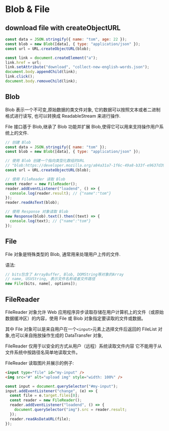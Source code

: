 # Blob & File

## download file with createObjectURL

```javascript
const data = JSON.stringify({ name: "tom", age: 22 });
const blob = new Blob([data], { type: "application/json" });
const url = URL.createObjectURL(blob);

const link = document.createElement("a");
link.href = url;
link.setAttribute("download", "collect-new-english-words.json");
document.body.appendChild(link);
link.click();
document.body.removeChild(link);
```

## Blob

Blob 表示一个不可变,原始数据的类文件对象, 它的数据可以按照文本或者二进制格式进行读写, 也可以转换成 ReadableStream 来进行操作.

File 接口基于 Blob,继承了 Blob 功能并扩展 Blob,使得它可以用来支持操作用户系统上的文件.

```javascript
// 创建 Blob
const data = JSON.stringify({ name: "tom" });
const blob = new Blob([data], { type: "application/json" });

// 使用 Blob 创建一个指向类型化数组的URL
// "blob:https://developer.mozilla.org/a84a31a7-1f6c-49a8-b33f-e9637d3998e4"
const url = URL.createObjectURL(blob);

// 使用 FileReader 读取 Blob
const reader = new FileReader();
reader.addEventListener("loadend", () => {
  console.log(reader.result); // {"name":"tom"}
});
reader.readAsText(blob);

// 使用 Response 对象读取 Blob
new Response(blob).text().then((text) => {
  console.log(text); // {"name":"tom"}
});
```

## File

File 对象是特殊类型的 Blob, 通常用来处理用户上传的文件.

语法:

```javascript
// bits包含了 ArrayBuffer, Blob, DOMString等对象的Array
// name, USVString, 表示文件名称或者文件路径
new File(bits, name[, options]);
```

## FileReader

FileReader 对象允许 Web 应用程序异步读取存储在用户计算机上的文件（或原始数据缓冲区）的内容，使用 File 或 Blob 对象指定要读取的文件或数据。

其中 File 对象可以是来自用户在一个`<input>`元素上选择文件后返回的 FileList 对象,也可以来自拖放操作生成的 DataTransfer 对象,

FileReader 仅用于以安全的方式从用户（远程）系统读取文件内容 它不能用于从文件系统中按路径名简单地读取文件。

FileReader 读取图片并展示的例子:

```html
<input type="file" id="my-input" />
<img src="#" alt="upload img" style="width: 100%" />
```

```javascript
const input = document.querySelector("#my-input");
input.addEventListener("change", (e) => {
  const file = e.target.files[0];
  const reader = new FileReader();
  reader.addEventListener("loadend", () => {
    document.querySelector("img").src = reader.result;
  });
  reader.readAsDataURL(file);
});
```

